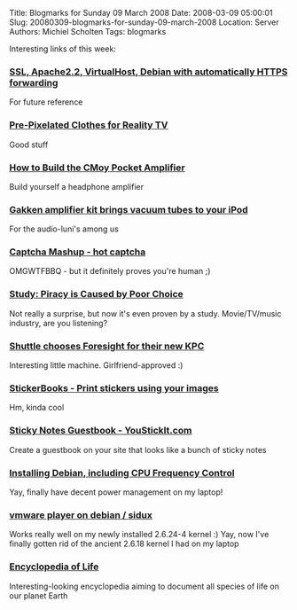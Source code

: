 Title: Blogmarks for Sunday 09 March 2008
Date: 2008-03-09 05:00:01
Slug: 20080309-blogmarks-for-sunday-09-march-2008
Location: Server
Authors: Michiel Scholten
Tags: blogmarks

<p>Interesting links of this week:</p>
<h3><a href="http://edin.no-ip.com/html/?q=ssl_apache2_2_virtualhost_debian_automatically_https_forwarding">SSL, Apache2.2, VirtualHost, Debian with automatically HTTPS forwarding</a></h3>
<p>For future reference</p>
<h3><a href="http://www.cafepress.com/ironicsans/1843266">Pre-Pixelated Clothes for Reality TV</a></h3>
<p>Good stuff</p>
<h3><a href="http://tangentsoft.net/audio/cmoy-tutorial/">How to Build the CMoy Pocket Amplifier</a></h3>
<p>Build yourself a headphone amplifier</p>
<h3><a href="http://www.engadget.com/2008/03/05/gakken-amplifier-kit-brings-vacuum-tubes-to-your-ipod/">Gakken amplifier kit brings vacuum tubes to your iPod</a></h3>
<p>For the audio-luni's among us</p>
<h3><a href="http://hotcaptcha.com/">Captcha Mashup - hot captcha</a></h3>
<p>OMGWTFBBQ - but it definitely proves you're human ;)</p>
<h3><a href="http://torrentfreak.com/piracy-is-caused-by-poor-choice-080305/">Study: Piracy is Caused by Poor Choice</a></h3>
<p>Not really a surprise, but now it's even proven by a study. Movie/TV/music industry, are you listening?</p>
<h3><a href="http://blogs.gnome.org/kenvandine/2008/03/04/shuttle-chooses-foresight-for-their-new-kpc/">Shuttle chooses Foresight for their new KPC</a></h3>
<p>Interesting little machine. Girlfriend-approved :)</p>
<h3><a href="http://moo.com/products/stickers.php">StickerBooks - Print stickers using your images</a></h3>
<p>Hm, kinda cool</p>
<h3><a href="http://youstickit.com/">Sticky Notes Guestbook - YouStickIt.com</a></h3>
<p>Create a guestbook on your site that looks like a bunch of sticky notes</p>
<h3><a href="http://www.linuxquestions.org/questions/debian-26/install-guide-debian-etch-on-t42-incl.-compiz-undervolting-wireless-hdd-shock-pro-579907/">Installing Debian, including CPU Frequency Control</a></h3>
<p>Yay, finally have decent power management on my laptop!</p>
<h3><a href="http://techpatterns.com/forums/about814.html">vmware player on debian / sidux</a></h3>
<p>Works really well on my newly installed 2.6.24-4 kernel :) Yay, now I've finally gotten rid of the ancient 2.6.18 kernel I had on my laptop</p>
<h3><a href="http://www.eol.org/">Encyclopedia of Life</a></h3>
<p>Interesting-looking encyclopedia aiming to document all species of life on our planet Earth</p>
